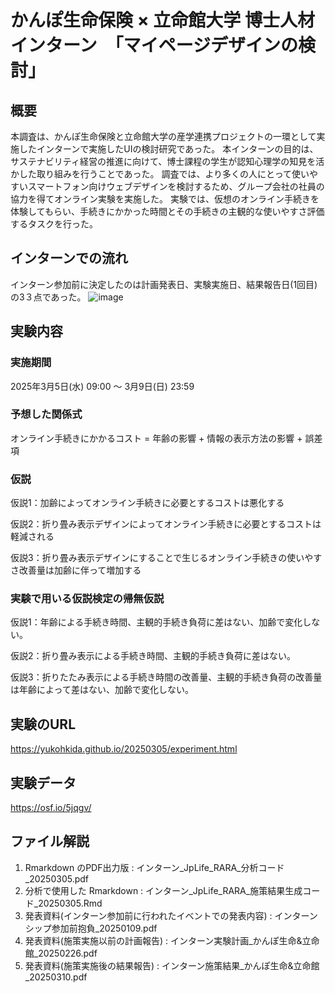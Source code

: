 # かんぽ生命保険 × 立命館大学 博士人材インターン　「マイページデザインの検討」

## 概要

本調査は、かんぽ生命保険と立命館大学の産学連携プロジェクトの一環として実施したインターンで実施したUIの検討研究であった。
本インターンの目的は、サステナビリティ経営の推進に向けて、博士課程の学生が認知心理学の知見を活かした取り組みを行うことであった。
調査では、より多くの人にとって使いやすいスマートフォン向けウェブデザインを検討するため、グループ会社の社員の協力を得てオンライン実験を実施した。
実験では、仮想のオンライン手続きを体験してもらい、手続きにかかった時間とその手続きの主観的な使いやすさ評価するタスクを行った。

## インターンでの流れ

インターン参加前に決定したのは計画発表日、実験実施日、結果報告日(1回目)の3３点であった。
![image](https://github.com/user-attachments/assets/17ff8b25-aca7-4cce-9e34-18a40663ee1f)

## 実験内容

### 実施期間

2025年3月5日(水) 09:00 〜 3月9日(日) 23:59

### 予想した関係式

オンライン手続きにかかるコスト = 年齢の影響 + 情報の表示方法の影響 + 誤差項

### 仮説

仮説1：加齢によってオンライン手続きに必要とするコストは悪化する

仮説2：折り畳み表示デザインによってオンライン手続きに必要とするコストは軽減される

仮説3：折り畳み表示デザインにすることで生じるオンライン手続きの使いやすさ改善量は加齢に伴って増加する

### 実験で用いる仮説検定の帰無仮説

仮説1：年齢による手続き時間、主観的手続き負荷に差はない、加齢で変化しない。

仮説2：折り畳み表示による手続き時間、主観的手続き負荷に差はない。

仮説3：折りたたみ表示による手続き時間の改善量、主観的手続き負荷の改善量は年齢によって差はない、加齢で変化しない。

## 実験のURL

https://yukohkida.github.io/20250305/experiment.html

## 実験データ

https://osf.io/5jqgv/

## ファイル解説

1. Rmarkdown のPDF出力版 : インターン_JpLife_RARA_分析コード_20250305.pdf
2. 分析で使用した Rmarkdown : インターン_JpLife_RARA_施策結果生成コード_20250305.Rmd
3. 発表資料(インターン参加前に行われたイベントでの発表内容) : インターンシップ参加前抱負_20250109.pdf
4. 発表資料(施策実施以前の計画報告) : インターン実験計画_かんぽ生命&立命館_20250226.pdf
5. 発表資料(施策実施後の結果報告) :  インターン施策結果_かんぽ生命&立命館_20250310.pdf
